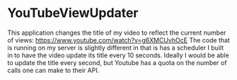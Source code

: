 # YouTubeViewUpdater
This application changes the title of my video to reflect the current number of views: https://www.youtube.com/watch?v=g6XMCUvhOcE
The code that is running on my server is slightly different in that is has a scheduler I built in to have the video update its title every 10 seconds.
Ideally I would be able to update the title every second, but Youtube has a quota on the number of calls one can make to their API.
